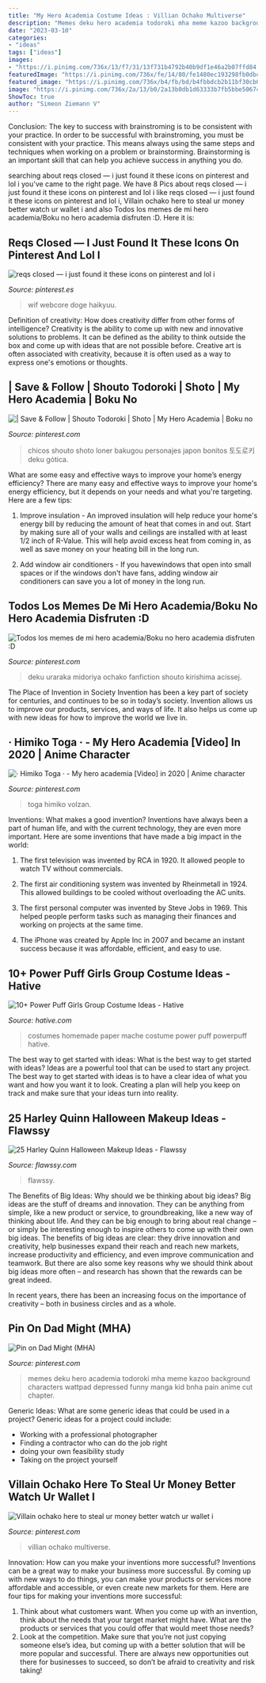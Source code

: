 ```yaml
---
title: "My Hero Academia Costume Ideas : Villian Ochako Multiverse"
description: "Memes deku hero academia todoroki mha meme kazoo background characters wattpad depressed funny manga kid bnha pain anime cut chapter"
date: "2023-03-10"
categories:
- "ideas"
tags: ["ideas"]
images:
- "https://i.pinimg.com/736x/13/f7/31/13f731b4792b40b9df1e46a2b07ffd84.jpg"
featuredImage: "https://i.pinimg.com/736x/fe/14/80/fe1480ec193298fb0dbccb4a15177e11.jpg"
featured_image: "https://i.pinimg.com/736x/b4/fb/bd/b4fbbdcb2b11bf30cb03e88412cc066e.jpg"
image: "https://i.pinimg.com/736x/2a/13/b0/2a13b0db1d63333b7fb5bbe50674b160.jpg"
ShowToc: true
author: "Simeon Ziemann V"
---
```



Conclusion: The key to success with brainstroming is to be consistent with your practice.
In order to be successful with brainstroming, you must be consistent with your practice. This means always using the same steps and techniques when working on a problem or brainstorming. Brainstorming is an important skill that can help you achieve success in anything you do.

	

		
searching about reqs closed — i just found it these icons on pinterest and lol i you've came to the right page. We have 8 Pics about reqs closed — i just found it these icons on pinterest and lol i like reqs closed — i just found it these icons on pinterest and lol i, Villain ochako here to steal ur money better watch ur wallet i and also Todos los memes de mi hero academia/Boku no hero academia disfruten :D. Here it is:
		
    
## Reqs Closed — I Just Found It These Icons On Pinterest And Lol I

<img loading=lazy src="https://i.pinimg.com/736x/2a/13/b0/2a13b0db1d63333b7fb5bbe50674b160.jpg" onerror="this.onerror=null;this.src='https://tse2.mm.bing.net/th?id=OIP.14YHrLRh1dw8dBCW5sHFGwHaHa&amp;pid=15.1';" alt="reqs closed — i just found it these icons on pinterest and lol i">

_Source: pinterest.es_

>wif webcore doge haikyuu. 

	

Definition of creativity: How does creativity differ from other forms of intelligence?
Creativity is the ability to come up with new and innovative solutions to problems. It can be defined as the ability to think outside the box and come up with ideas that are not possible before. Creative art is often associated with creativity, because it is often used as a way to express one's emotions or thoughts.

    
## | Save &amp; Follow | Shouto Todoroki | Shoto | My Hero Academia | Boku No

<img loading=lazy src="https://i.pinimg.com/736x/13/f7/31/13f731b4792b40b9df1e46a2b07ffd84.jpg" onerror="this.onerror=null;this.src='https://tse1.mm.bing.net/th?id=OIP.MnjMl0ejT_YlRUeCqlGN1AHaMs&amp;pid=15.1';" alt="| Save &amp; Follow | Shouto Todoroki | Shoto | My Hero Academia | Boku no">

_Source: pinterest.com_

>chicos shouto shoto loner bakugou personajes japon bonitos 토도로키 deku gótica. 

	

What are some easy and effective ways to improve your home’s energy efficiency?
There are many easy and effective ways to improve your home's energy efficiency, but it depends on your needs and what you're targeting. Here are a few tips:
1. Improve insulation - An improved insulation will help reduce your home's energy bill by reducing the amount of heat that comes in and out. Start by making sure all of your walls and ceilings are installed with at least 1/2 inch of R-Value. This will help avoid excess heat from coming in, as well as save money on your heating bill in the long run.

2. Add window air conditioners - If you havewindows that open into small spaces or if the windows don't have fans, adding window air conditioners can save you a lot of money in the long run.

    
## Todos Los Memes De Mi Hero Academia/Boku No Hero Academia Disfruten :D

<img loading=lazy src="https://i.pinimg.com/736x/b4/fb/bd/b4fbbdcb2b11bf30cb03e88412cc066e.jpg" onerror="this.onerror=null;this.src='https://tse4.mm.bing.net/th?id=OIP.Ors639dNpqiLfTDM2J39FwHaLa&amp;pid=15.1';" alt="Todos los memes de mi hero academia/Boku no hero academia disfruten :D">

_Source: pinterest.com_

>deku uraraka midoriya ochako fanfiction shouto kirishima acissej. 

	

The Place of Invention in Society
Invention has been a key part of society for centuries, and continues to be so in today’s society. Invention allows us to improve our products, services, and ways of life. It also helps us come up with new ideas for how to improve the world we live in.

    
## · Himiko Toga · - My Hero Academia [Video] In 2020 | Anime Character

<img loading=lazy src="https://i.pinimg.com/736x/b5/47/93/b547930d00199f9042e60586fa2fe5c2.jpg" onerror="this.onerror=null;this.src='https://tse2.mm.bing.net/th?id=OIP.tbyU2bo3kyXf7rm0vNag0gHaNK&amp;pid=15.1';" alt="· Himiko Toga · - My hero academia [Video] in 2020 | Anime character">

_Source: pinterest.com_

>toga himiko volzan. 

	

Inventions: What makes a good invention?
Inventions have always been a part of human life, and with the current technology, they are even more important. Here are some inventions that have made a big impact in the world:
1. The first television was invented by RCA in 1920. It allowed people to watch TV without commercials.

2. The first air conditioning system was invented by Rheinmetall in 1924. This allowed buildings to be cooled without overloading the AC units.

3. The first personal computer was invented by Steve Jobs in 1969. This helped people perform tasks such as managing their finances and working on projects at the same time.

4. The iPhone was created by Apple Inc in 2007 and became an instant success because it was affordable, efficient, and easy to use.

    
## 10+ Power Puff Girls Group Costume Ideas - Hative

<img loading=lazy src="https://hative.com/wp-content/uploads/2014/04/powerpuff-girls-costumes/7-paper-mache-homemade-costumes.jpg" onerror="this.onerror=null;this.src='https://tse3.mm.bing.net/th?id=OIP.tPQb2dauni7boMZ2zQM7GgHaFh&amp;pid=15.1';" alt="10+ Power Puff Girls Group Costume Ideas - Hative">

_Source: hative.com_

>costumes homemade paper mache costume power puff powerpuff hative. 

	

The best way to get started with ideas: What is the best way to get started with ideas?
Ideas are a powerful tool that can be used to start any project. The best way to get started with ideas is to have a clear idea of what you want and how you want it to look. Creating a plan will help you keep on track and make sure that your ideas turn into reality.

    
## 25 Harley Quinn Halloween Makeup Ideas - Flawssy

<img loading=lazy src="https://www.flawssy.com/wp-content/uploads/2016/05/Harley-quinn-makeup..jpg" onerror="this.onerror=null;this.src='https://tse2.mm.bing.net/th?id=OIP.f96h6bedoX5Qs1CvAfkmlQHaJ4&amp;pid=15.1';" alt="25 Harley Quinn Halloween Makeup Ideas - Flawssy">

_Source: flawssy.com_

>flawssy. 

	

The Benefits of Big Ideas: Why should we be thinking about big ideas?
Big ideas are the stuff of dreams and innovation. They can be anything from simple, like a new product or service, to groundbreaking, like a new way of thinking about life. And they can be big enough to bring about real change – or simply be interesting enough to inspire others to come up with their own big ideas.
The benefits of big ideas are clear: they drive innovation and creativity, help businesses expand their reach and reach new markets, increase productivity and efficiency, and even improve communication and teamwork. But there are also some key reasons why we should think about big ideas more often – and research has shown that the rewards can be great indeed.

In recent years, there has been an increasing focus on the importance of creativity – both in business circles and as a whole.

    
## Pin On Dad Might (MHA)

<img loading=lazy src="https://i.pinimg.com/736x/6b/80/da/6b80da3b71b4de4d8faf6862ea946e43.jpg" onerror="this.onerror=null;this.src='https://tse2.mm.bing.net/th?id=OIP.4jIiC1PXYZXQAA5EExjwCgHaLL&amp;pid=15.1';" alt="Pin on Dad Might (MHA)">

_Source: pinterest.com_

>memes deku hero academia todoroki mha meme kazoo background characters wattpad depressed funny manga kid bnha pain anime cut chapter. 

	

Generic Ideas: What are some generic ideas that could be used in a project?
Generic ideas for a project could include: 
- Working with a professional photographer 
- Finding a contractor who can do the job right 
- doing your own feasibility study 
- Taking on the project yourself

    
## Villain Ochako Here To Steal Ur Money Better Watch Ur Wallet I

<img loading=lazy src="https://i.pinimg.com/736x/fe/14/80/fe1480ec193298fb0dbccb4a15177e11.jpg" onerror="this.onerror=null;this.src='https://tse2.mm.bing.net/th?id=OIP.WqFOvurjQUth2OeF0iamXwHaK2&amp;pid=15.1';" alt="Villain ochako here to steal ur money better watch ur wallet i">

_Source: pinterest.com_

>villian ochako multiverse. 

	

Innovation: How can you make your inventions more successful?
Inventions can be a great way to make your business more successful. By coming up with new ways to do things, you can make your products or services more affordable and accessible, or even create new markets for them. Here are four tips for making your inventions more successful:
1. Think about what customers want. When you come up with an invention, think about the needs that your target market might have. What are the products or services that you could offer that would meet those needs?
2. Look at the competition. Make sure that you’re not just copying someone else’s idea, but coming up with a better solution that will be more popular and successful. There are always new opportunities out there for businesses to succeed, so don’t be afraid to creativity and risk taking!

